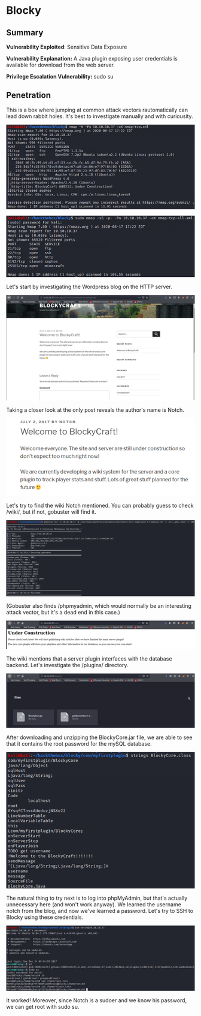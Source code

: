 # Blocky

## Summary

**Vulnerability Exploited**: Sensitive Data Exposure

**Vulnerability Explanation:** A Java plugin exposing user credentials is available for download from the web server.

**Privilege Escalation Vulnerability:** sudo su

## Penetration

This is a box where jumping at common attack vectors rautomatically can lead down rabbit holes. It's best to investigate manually and with curiousity.

![](screenshots/nmap-tcp.png)

![](screenshots/nmap-tcp-all.png)

Let's start by investigating the Wordpress blog on the HTTP server.

![](screenshots/homepage.png)

Taking a closer look at the only post reveals the author's name is Notch.

![](screenshots/notch-author.png)

Let's try to find the wiki Notch mentioned. You can probably guess to check /wiki/, but if not, gobuster will find it.

![](screenshots/gobuster.png)

(Gobuster also finds /phpmyadmin, which would normally be an interesting attack vector, but it's a dead end in this case.)

![](screenshots/wiki.png)

The wiki mentions that a server plugin interfaces with the database backend. Let's investigate the /plugins/ directory.

![](screenshots/plugins.png)

After downloading and unzipping the BlockyCore.jar file, we are able to see that it contains the root password for the mySQL database.

![](screenshots/strings-blockycore.png)

The natural thing to try next is to log into phpMyAdmin, but that's actually unnecessary here (and won't work anyway). We learned the username notch from the blog, and now we've learned a password. Let's try to SSH to Blocky using these credentials.

![](screenshots/root-proof.png)

It worked! Moreover, since Notch is a sudoer and we know his password, we can get root with sudo su.